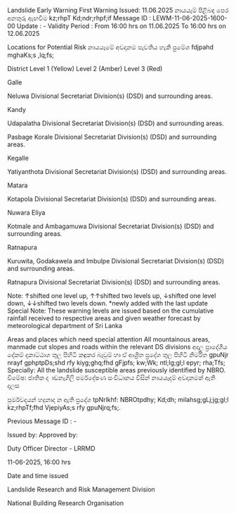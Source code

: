 Landslide Early Warning First Warning Issued: 11.06.2025 නායයෑම් පිළිබඳ පෙර අනතුරු ඇඟවීම kz;rhpT Kd;ndr;rhpf;if Message ID : LEWM-11-06-2025-1600-00 Update : - Validity Period : From 16:00 hrs on 11.06.2025 To 16:00 hrs on 12.06.2025

Locations for Potential Risk නායයෑමේ අවදානම පැවතිය හැකි ප්‍රමේශ fdjpahd mghaKs;s ,lq;fs;

District Level 1 (Yellow) Level 2 (Amber) Level 3 (Red)

Galle

Neluwa Divisional Secretariat Division(s) (DSD) and surrounding areas.

Kandy

Udapalatha Divisional Secretariat Division(s) (DSD) and surrounding areas.

Pasbage Korale Divisional Secretariat Division(s) (DSD) and surrounding areas.

Kegalle

Yatiyanthota Divisional Secretariat Division(s) (DSD) and surrounding areas.

Matara

Kotapola Divisional Secretariat Division(s) (DSD) and surrounding areas.

Nuwara Eliya

Kotmale and Ambagamuwa Divisional Secretariat Division(s) (DSD) and surrounding areas.

Ratnapura

Kuruwita, Godakawela and Imbulpe Divisional Secretariat Division(s) (DSD) and surrounding areas.

Ratnapura Divisional Secretariat Division(s) (DSD) and surrounding areas.

Note: ↑shifted one level up, ↑↑shifted two levels up, ↓shifted one level down, ↓↓shifted two levels down. *newly added with the last update Special Note: These warning levels are issued based on the cumulative rainfall received to respective areas and given weather forecast by meteorological department of Sri Lanka

Areas and places which need special attention All mountainous areas, manmade cut slopes and roads within the relevant DS divisions අදාල ප්‍රාදේශීය දේකම් දකාට්ඨාශ තුල පිහිටි කඳුකර බෑවුම් හා ඒ ආශ්‍රිත ප්‍රදේශ තුල පිහිටි නිර්මිත gpuNjr nrayf gphptpDs;shd rfy kiyg;ghq;fhd gFjpfs; kw;Wk; ntl;lg;gl;l epyr; rha;Tfs; Specially: All the landslide susceptible areas previously identified by NBRO. විමේෂ: ජාතික ද ාඩනැගිලි පර්මදේෂණ සංවිධානය විසින් නායයෑදම් අවදානමක් ඇති දලස

පුර්මවදයන් හදුනාද න ඇති ප්‍රදේශ tpNrlkhf: NBROtpdhy; Kd;dh; milahsg;gLj;jg;gl;l kz;rhpTf;fhd VjepiyAs;s rfy gpuNjrq;fs;.

Previous Message ID : -

Issued by: Approved by:

Duty Officer Director - LRRMD

11-06-2025, 16:00 hrs

Date and time issued

Landslide Research and Risk Management Division

National Building Research Organisation